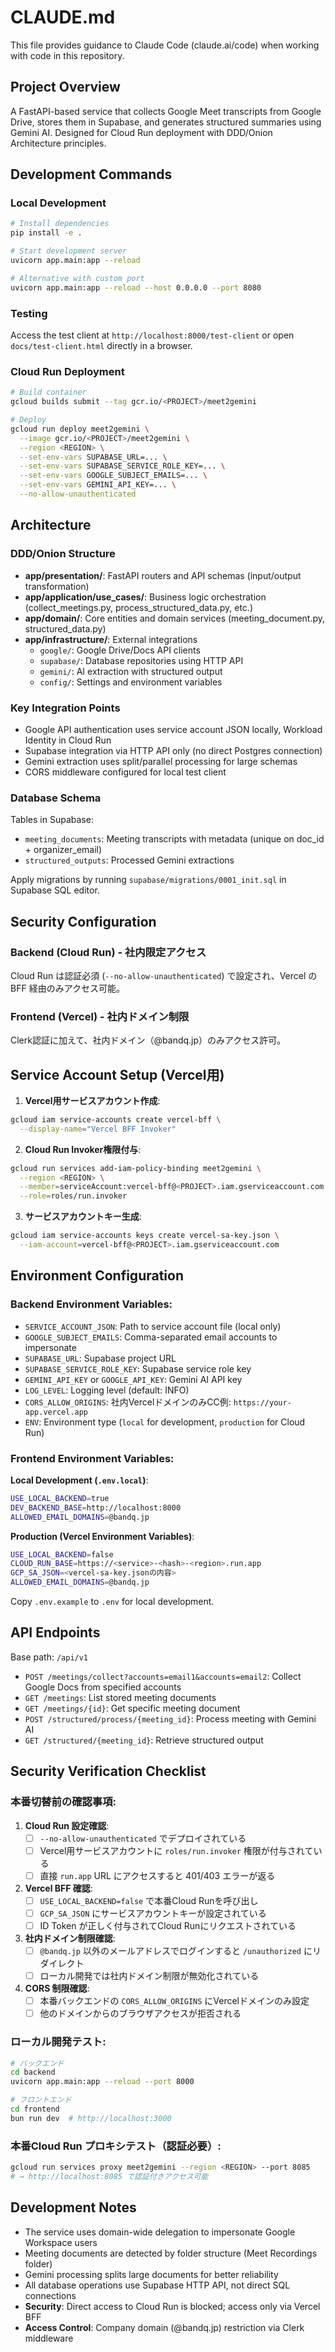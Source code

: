 # CLAUDE.md

This file provides guidance to Claude Code (claude.ai/code) when working with code in this repository.

## Project Overview

A FastAPI-based service that collects Google Meet transcripts from Google Drive, stores them in Supabase, and generates structured summaries using Gemini AI. Designed for Cloud Run deployment with DDD/Onion Architecture principles.

## Development Commands

### Local Development
```bash
# Install dependencies
pip install -e .

# Start development server
uvicorn app.main:app --reload

# Alternative with custom port
uvicorn app.main:app --reload --host 0.0.0.0 --port 8080
```

### Testing
Access the test client at `http://localhost:8000/test-client` or open `docs/test-client.html` directly in a browser.

### Cloud Run Deployment
```bash
# Build container
gcloud builds submit --tag gcr.io/<PROJECT>/meet2gemini

# Deploy
gcloud run deploy meet2gemini \
  --image gcr.io/<PROJECT>/meet2gemini \
  --region <REGION> \
  --set-env-vars SUPABASE_URL=... \
  --set-env-vars SUPABASE_SERVICE_ROLE_KEY=... \
  --set-env-vars GOOGLE_SUBJECT_EMAILS=... \
  --set-env-vars GEMINI_API_KEY=... \
  --no-allow-unauthenticated
```

## Architecture

### DDD/Onion Structure
- **app/presentation/**: FastAPI routers and API schemas (input/output transformation)
- **app/application/use_cases/**: Business logic orchestration (collect_meetings.py, process_structured_data.py, etc.)
- **app/domain/**: Core entities and domain services (meeting_document.py, structured_data.py)
- **app/infrastructure/**: External integrations
  - `google/`: Google Drive/Docs API clients
  - `supabase/`: Database repositories using HTTP API
  - `gemini/`: AI extraction with structured output
  - `config/`: Settings and environment variables

### Key Integration Points
- Google API authentication uses service account JSON locally, Workload Identity in Cloud Run
- Supabase integration via HTTP API only (no direct Postgres connection)
- Gemini extraction uses split/parallel processing for large schemas
- CORS middleware configured for local test client

### Database Schema
Tables in Supabase:
- `meeting_documents`: Meeting transcripts with metadata (unique on doc_id + organizer_email)
- `structured_outputs`: Processed Gemini extractions

Apply migrations by running `supabase/migrations/0001_init.sql` in Supabase SQL editor.

## Security Configuration

### Backend (Cloud Run) - 社内限定アクセス

Cloud Run は認証必須 (`--no-allow-unauthenticated`) で設定され、Vercel の BFF 経由のみアクセス可能。

### Frontend (Vercel) - 社内ドメイン制限

Clerk認証に加えて、社内ドメイン（@bandq.jp）のみアクセス許可。

## Service Account Setup (Vercel用)

1. **Vercel用サービスアカウント作成**:
```bash
gcloud iam service-accounts create vercel-bff \
  --display-name="Vercel BFF Invoker"
```

2. **Cloud Run Invoker権限付与**:
```bash
gcloud run services add-iam-policy-binding meet2gemini \
  --region <REGION> \
  --member=serviceAccount:vercel-bff@<PROJECT>.iam.gserviceaccount.com \
  --role=roles/run.invoker
```

3. **サービスアカウントキー生成**:
```bash
gcloud iam service-accounts keys create vercel-sa-key.json \
  --iam-account=vercel-bff@<PROJECT>.iam.gserviceaccount.com
```

## Environment Configuration

### Backend Environment Variables:
- `SERVICE_ACCOUNT_JSON`: Path to service account file (local only)
- `GOOGLE_SUBJECT_EMAILS`: Comma-separated email accounts to impersonate
- `SUPABASE_URL`: Supabase project URL
- `SUPABASE_SERVICE_ROLE_KEY`: Supabase service role key
- `GEMINI_API_KEY` or `GOOGLE_API_KEY`: Gemini AI API key
- `LOG_LEVEL`: Logging level (default: INFO)
- `CORS_ALLOW_ORIGINS`: 社内VercelドメインのみCC例: `https://your-app.vercel.app`
- `ENV`: Environment type (`local` for development, `production` for Cloud Run)

### Frontend Environment Variables:

**Local Development (`.env.local`)**:
```bash
USE_LOCAL_BACKEND=true
DEV_BACKEND_BASE=http://localhost:8000
ALLOWED_EMAIL_DOMAINS=@bandq.jp
```

**Production (Vercel Environment Variables)**:
```bash
USE_LOCAL_BACKEND=false
CLOUD_RUN_BASE=https://<service>-<hash>-<region>.run.app
GCP_SA_JSON=<vercel-sa-key.jsonの内容>
ALLOWED_EMAIL_DOMAINS=@bandq.jp
```

Copy `.env.example` to `.env` for local development.

## API Endpoints

Base path: `/api/v1`

- `POST /meetings/collect?accounts=email1&accounts=email2`: Collect Google Docs from specified accounts
- `GET /meetings`: List stored meeting documents
- `GET /meetings/{id}`: Get specific meeting document
- `POST /structured/process/{meeting_id}`: Process meeting with Gemini AI
- `GET /structured/{meeting_id}`: Retrieve structured output

## Security Verification Checklist

### 本番切替前の確認事項:

1. **Cloud Run 設定確認**:
   - [ ] `--no-allow-unauthenticated` でデプロイされている
   - [ ] Vercel用サービスアカウントに `roles/run.invoker` 権限が付与されている
   - [ ] 直接 `run.app` URL にアクセスすると 401/403 エラーが返る

2. **Vercel BFF 確認**:
   - [ ] `USE_LOCAL_BACKEND=false` で本番Cloud Runを呼び出し
   - [ ] `GCP_SA_JSON` にサービスアカウントキーが設定されている
   - [ ] ID Token が正しく付与されてCloud Runにリクエストされている

3. **社内ドメイン制限確認**:
   - [ ] `@bandq.jp` 以外のメールアドレスでログインすると `/unauthorized` にリダイレクト
   - [ ] ローカル開発では社内ドメイン制限が無効化されている

4. **CORS 制限確認**:
   - [ ] 本番バックエンドの `CORS_ALLOW_ORIGINS` にVercelドメインのみ設定
   - [ ] 他のドメインからのブラウザアクセスが拒否される

### ローカル開発テスト:
```bash
# バックエンド
cd backend
uvicorn app.main:app --reload --port 8000

# フロントエンド
cd frontend
bun run dev  # http://localhost:3000
```

### 本番Cloud Run プロキシテスト（認証必要）:
```bash
gcloud run services proxy meet2gemini --region <REGION> --port 8085
# → http://localhost:8085 で認証付きアクセス可能
```

## Development Notes

- The service uses domain-wide delegation to impersonate Google Workspace users
- Meeting documents are detected by folder structure (Meet Recordings folder)  
- Gemini processing splits large documents for better reliability
- All database operations use Supabase HTTP API, not direct SQL connections
- **Security**: Direct access to Cloud Run is blocked; access only via Vercel BFF
- **Access Control**: Company domain (@bandq.jp) restriction via Clerk middleware